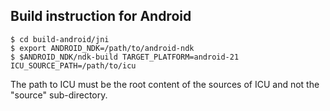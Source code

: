 ## Build instruction for Android ##

```
$ cd build-android/jni
$ export ANDROID_NDK=/path/to/android-ndk
$ $ANDROID_NDK/ndk-build TARGET_PLATFORM=android-21 ICU_SOURCE_PATH=/path/to/icu
```

The path to ICU must be the root content of the sources of ICU and not the "source" sub-directory.
